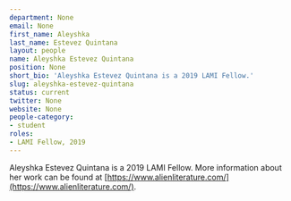 ```yaml
---
department: None
email: None
first_name: Aleyshka
last_name: Estevez Quintana
layout: people
name: Aleyshka Estevez Quintana
position: None
short_bio: 'Aleyshka Estevez Quintana is a 2019 LAMI Fellow.'
slug: aleyshka-estevez-quintana
status: current
twitter: None
website: None
people-category:
- student
roles:
- LAMI Fellow, 2019
---
```

Aleyshka Estevez Quintana is a 2019 LAMI Fellow. More information about her work can be found at [https://www.alienliterature.com/](https://www.alienliterature.com/).